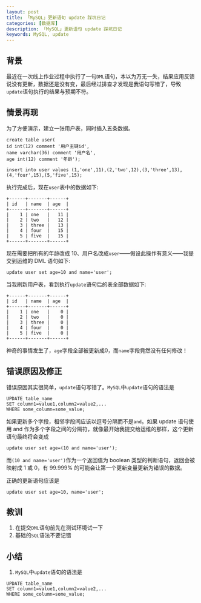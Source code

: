 ```yaml
---
layout: post
title: 「MySQL」更新语句 update 踩坑日记
categories: [数据库]
description: 「MySQL」更新语句 update 踩坑日记
keywords: MySQL, update
---
```


## 背景
最近在一次线上作业过程中执行了一句`DML`语句，本以为万无一失，结果应用反馈说没有更新，数据还是没有变，最后经过排查才发现是我语句写错了，导致`update`语句执行的结果与预期不符。

## 情景再现
为了方便演示，建立一张用户表，同时插入五条数据。
````
create table user(
id int(12) comment '用户主键id',
name varchar(36) comment '用户名',
age int(12) comment '年龄');

insert into user values (1,'one',11),(2,'two',12),(3,'three',13),(4,'four',15),(5,'five',15);
````

执行完成后，现在`user`表中的数据如下: 
````
+------+-------+------+
| id   | name  | age  |
+------+-------+------+
|    1 | one   |   11 |
|    2 | two   |   12 |
|    3 | three |   13 |
|    4 | four  |   15 |
|    5 | five  |   15 |
+------+-------+------+
````

现在需要把所有的年龄改成 10、用户名改成`user`——假设此操作有意义——我提交到运维的 DML 语句如下:
````
update user set age=10 and name='user';
````

当我刷新用户表，看到执行`update`语句后的表全部数据如下:
````
+------+-------+------+
| id   | name  | age  |
+------+-------+------+
|    1 | one   |    0 |
|    2 | two   |    0 |
|    3 | three |    0 |
|    4 | four  |    0 |
|    5 | five  |    0 |
+------+-------+------+
````

神奇的事情发生了，`age`字段全部被更新成0，而`name`字段竟然没有任何修改！

## 错误原因及修正
错误原因其实很简单，`update`语句写错了。`MySQL`中`update`语句的语法是
````
UPDATE table_name
SET column1=value1,column2=value2,...
WHERE some_column=some_value;
````

如果更新多个字段，相邻字段间应该以逗号分隔而不是`and`。如果 update 语句使用 and 作为多个字段之间的分隔符，就像最开始我提交给运维的那样，这个更新语句最终将会变成
````
update user set age=(10 and name='user');
````

而`(10 and name='user')`作为一个返回值为 boolean 类型的判断语句，返回会被映射成 1 或 0，有 99.999% 的可能会让第一个更新变量更新为错误的数据。

正确的更新语句应该是
````
update user set age=10, name='user';
````
## 教训
1. 在提交`DML`语句前先在测试环境试一下
2. 基础的`SQL`语法不要记错

## 小结
1. `MySQL`中`update`语句的语法是
```
UPDATE table_name
SET column1=value1,column2=value2,...
WHERE some_column=some_value;
```